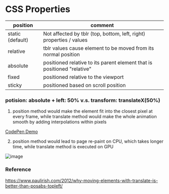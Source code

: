 # CSS Properties




|position | comment |
|---|---|
|static (default) |Not affected by tblr (top, bottom, left, right) properties / values|
|relative |tblr values cause element to be moved from its normal position|
|absolute |positioned relative to its parent element that is positioned "relative"|
|fixed |positioned relative to the viewport|
|sticky |positioned based on scroll position|



### <strong>potision: absolute + left: 50%</strong> v.s. <strong>transform: translateX(50%)</strong>

1. position method would make the element fit into the closest pixel at every frame, while translate method would make the whole animation smooth by adding interpolations within pixels

[CodePen Demo](https://codepen.io/frostace/pen/XWmwLeQ)

2. position method would lead to page re-paint on CPU, which takes longer time, while translate method is executed on GPU

![image](https://github.com/frostace/Front-End-Notes/tree/master/CSS/position%20tblr%20vs%20translate.png)

### Reference

https://www.paulirish.com/2012/why-moving-elements-with-translate-is-better-than-posabs-topleft/